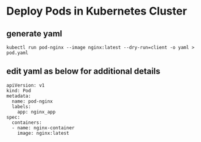 # Deploy Pods in Kubernetes Cluster

## generate yaml
`kubectl run pod-nginx --image nginx:latest --dry-run=client -o yaml > pod.yaml`
## edit yaml as below for additional details
```
apiVersion: v1
kind: Pod
metadata:
  name: pod-nginx
  labels:
    app: nginx_app
spec:
  containers:
  - name: nginx-container
    image: nginx:latest

```